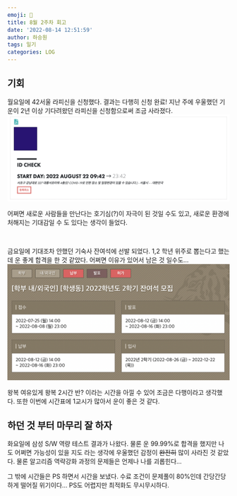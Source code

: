 ```yaml
---
emoji: 📖
title: 8월 2주차 회고
date: '2022-08-14 12:51:59'
author: 하승원
tags: 일기
categories: LOG
---
```


## 기회

월요일에 42서울 라피신을 신청했다. 
결과는 다행히 신청 완료! 지난 주에 우울했던 기운이 2년 이상 기다려왔던 라피신을 신청함으로써 조금 사라졌다.
![신청](pass.png)

어쩌면 새로운 사람들을 만난다는 호기심(?)이 자극이 된 것일 수도 있고, 새로운 환경에 처해지는 기대감일 수 도 있다는 생각이 들었다.

<br>

금요일에 기대조차 안했던 기숙사 잔여석에 선발 되었다. 1,2 학년 위주로 뽑는다고 했는데 운 좋게 합격을 한 것 같았다. 어쩌면 이유가 있어서 남은 것 일수도...
![신청](res.png)

왕복 여유있게 왕복 2시간 반? 이라는 시간을 아낄 수 있어 조금은 다행이라고 생각했다. 또한 이번에 시간표에 1교시가 많아서 운이 좋은 것 같다. 

## 하던 것 부터 마무리 잘 하자

화요일에 삼성 S/W 역량 테스트 결과가 나왔다. 물론 운 99.99%로 합격을 했지만  나도 어쩌면 가능성이 있을 지도 라는 생각에 우울했던 감정이 ~~완전히~~ 많이 사라진 것 같았다. 물론 알고리즘 역략강화 과정의 문제들은 언제나 나를 괴롭힌다... 

그 밖에 시간들은 PS 하면서 시간을 보냈다. 수료 조건이 문제풀이 80%인데 간당간당하게 떨어질 위기이다... PS도 어렵지만 최적화도 무시무시하다.



